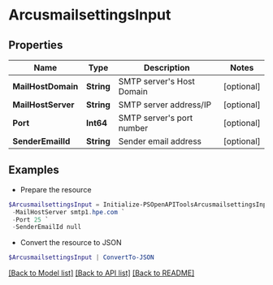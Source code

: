 # ArcusmailsettingsInput
## Properties

Name | Type | Description | Notes
------------ | ------------- | ------------- | -------------
**MailHostDomain** | **String** | SMTP server&#39;s Host Domain | [optional] 
**MailHostServer** | **String** | SMTP server address/IP | [optional] 
**Port** | **Int64** | SMTP server&#39;s port number | [optional] 
**SenderEmailId** | **String** | Sender email address | [optional] 

## Examples

- Prepare the resource
```powershell
$ArcusmailsettingsInput = Initialize-PSOpenAPIToolsArcusmailsettingsInput  -MailHostDomain hpe.com `
 -MailHostServer smtp1.hpe.com `
 -Port 25 `
 -SenderEmailId null
```

- Convert the resource to JSON
```powershell
$ArcusmailsettingsInput | ConvertTo-JSON
```

[[Back to Model list]](../README.md#documentation-for-models) [[Back to API list]](../README.md#documentation-for-api-endpoints) [[Back to README]](../README.md)

